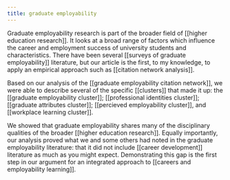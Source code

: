 ```yaml
---
title: graduate employability
--- 
```

Graduate employability research is part of the broader field of [[higher education research]]. It looks at a broad range of factors which influence the career and employment success of university students and characteristics. There have been several [[surveys of graduate employability]] literature, but our article is the first, to my knowledge, to apply an empirical approach such as [[citation network analysis]]. 

Based on our analysis of the [[graduate employability citation network]], we were able to describe several of the specific [[clusters]] that made it up: the [[graduate employability cluster]]; [[professional identities cluster]]; [[graduate attributes cluster]]; [[percieved employability cluster]], and [[workplace learning cluster]]. 

We showed that graduate employability shares many of the disciplinary qualities of the broader [[higher education research]]. Equally importantly, our analysis proved what we and some others had noted in the graduate employability literature: that it did not include [[career development]] literature as much as you might expect. Demonstrating this gap is the first step in our argument for an integrated approach to [[careers and employability learning]]. 